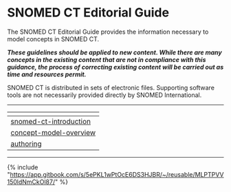 # SNOMED CT Editorial Guide

The SNOMED CT Editorial Guide provides the information necessary to model concepts in SNOMED CT.&#x20;

_**These guidelines should be applied to new content.  While there are many concepts in the existing content that are not in compliance with this guidance, the process of correcting existing content will be carried out as time and resources permit.**_

SNOMED CT is distributed in sets of electronic files. Supporting software tools are not necessarily provided directly by SNOMED International.

***

<table data-view="cards"><thead><tr><th data-type="content-ref"></th></tr></thead><tbody><tr><td><a href="readme/snomed-ct-introduction/">snomed-ct-introduction</a></td></tr><tr><td><a href="readme/concept-model-overview/">concept-model-overview</a></td></tr><tr><td><a href="readme/authoring/">authoring</a></td></tr></tbody></table>

***

{% include "https://app.gitbook.com/s/5ePKL1wPtOcE6DS3HJBR/~/reusable/MLPTPVV150ldNmCkOl87/" %}

